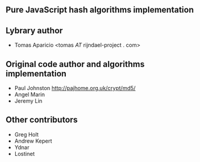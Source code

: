 ## Pure JavaScript hash algorithms implementation

Lybrary author
--------------

* Tomas Aparicio <tomas _AT_ rijndael-project . com>

Original code author and algorithms implementation
--------------------------------------------------

* Paul Johnston <http://pajhome.org.uk/crypt/md5/>
* Angel Marin
* Jeremy Lin

Other contributors
------------------

* Greg Holt
* Andrew Kepert
* Ydnar
* Lostinet
